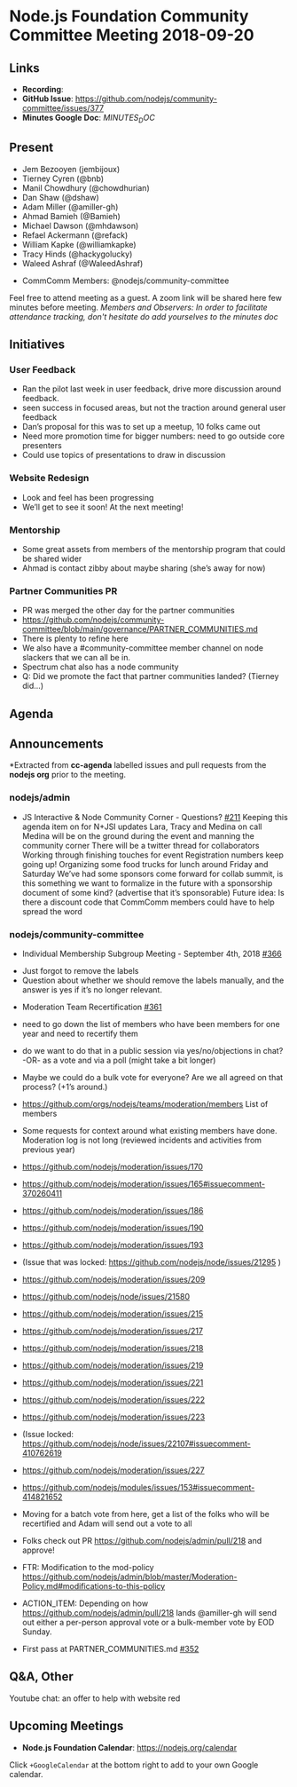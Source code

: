 # Node.js Foundation Community Committee Meeting 2018-09-20

## Links

* **Recording**: 
* **GitHub Issue**: https://github.com/nodejs/community-committee/issues/377
* **Minutes Google Doc**: $MINUTES_DOC$

## Present

- Jem Bezooyen (jembijoux)
- Tierney Cyren (@bnb)
- Manil Chowdhury (@chowdhurian)
- Dan Shaw (@dshaw)
- Adam Miller (@amiller-gh)
- Ahmad Bamieh (@Bamieh)
- Michael Dawson (@mhdawson)
- Refael Ackermann (@refack)
- William Kapke (@williamkapke)
- Tracy Hinds (@hackygolucky)
- Waleed Ashraf (@WaleedAshraf)

* CommComm Members: @nodejs/community-committee

Feel free to attend meeting as a guest. A zoom link will be shared here few minutes before meeting.
*Members and Observers: In order to facilitate attendance tracking, don't hesitate do add yourselves to the minutes doc*

## Initiatives

### User Feedback
- Ran the pilot last week in user feedback, drive more discussion around feedback.
- seen success in focused areas, but not the traction around general user feedback
- Dan’s proposal for this was to set up a meetup, 10 folks came out 
- Need more promotion time for bigger numbers: need to go outside core presenters
- Could use topics of presentations to draw in discussion

### Website Redesign
- Look and feel has been progressing
- We’ll get to see it soon! At the next meeting!

### Mentorship
- Some great assets from members of the mentorship program that could be shared wider
- Ahmad is contact zibby about maybe sharing (she’s away for now)

### Partner Communities PR
- PR was merged the other day for the partner communities
- https://github.com/nodejs/community-committee/blob/main/governance/PARTNER_COMMUNITIES.md
- There is plenty to refine here
- We also have a #community-committee member channel on node slackers that we can all be in.
- Spectrum chat also has a node community
- Q: Did we promote the fact that partner communities landed? (Tierney did…)

## Agenda

## Announcements
 
*Extracted from **cc-agenda** labelled issues and pull requests from the **nodejs org** prior to the meeting.

### nodejs/admin

* JS Interactive & Node Community Corner - Questions? [#211](https://github.com/nodejs/admin/issues/211)
Keeping this agenda item on for N+JSI updates
Lara, Tracy and Medina on call
Medina will be on the ground during the event and manning the community corner
There will be a twitter thread for collaborators
Working through finishing touches for event
Registration numbers keep going up!
Organizing some food trucks for lunch around Friday and Saturday
We’ve had some sponsors come forward for collab summit, is this something we want to formalize in the future with a sponsorship document of some kind? (advertise that it’s sponsorable)
Future idea: Is there a discount code that CommComm members could have to help spread the word

### nodejs/community-committee

* Individual Membership Subgroup Meeting - September 4th, 2018 [#366](https://github.com/nodejs/community-committee/issues/366)
- Just forgot to remove the labels
- Question about whether we should remove the labels manually, and the answer is yes if it’s no longer relevant.

* Moderation Team Recertification [#361](https://github.com/nodejs/community-committee/issues/361)
- need to go down the list of members who have been members for one year and need to recertify them
- do we want to do that in a public session via yes/no/objections in chat? -OR- as a vote and via a poll (might take a bit longer)
- Maybe we could do a bulk vote for everyone? Are we all agreed on that process? (+1’s around.)
- https://github.com/orgs/nodejs/teams/moderation/members List of members
- Some requests for context around what existing members have done. Moderation log is not long (reviewed incidents and activities from previous year)
- https://github.com/nodejs/moderation/issues/170
- https://github.com/nodejs/moderation/issues/165#issuecomment-370260411
- https://github.com/nodejs/moderation/issues/186
- https://github.com/nodejs/moderation/issues/190
- https://github.com/nodejs/moderation/issues/193
- (Issue that was locked: https://github.com/nodejs/node/issues/21295 )
- https://github.com/nodejs/moderation/issues/209
- https://github.com/nodejs/node/issues/21580
- https://github.com/nodejs/moderation/issues/215
- https://github.com/nodejs/moderation/issues/217
- https://github.com/nodejs/moderation/issues/218
- https://github.com/nodejs/moderation/issues/219
- https://github.com/nodejs/moderation/issues/221
- https://github.com/nodejs/moderation/issues/222
- https://github.com/nodejs/moderation/issues/223
- (Issue locked: https://github.com/nodejs/node/issues/22107#issuecomment-410762619
- https://github.com/nodejs/moderation/issues/227
- https://github.com/nodejs/modules/issues/153#issuecomment-414821652
- Moving for a batch vote from here, get a list of the folks who will be recertified and Adam will send out a vote to all
- Folks check out PR https://github.com/nodejs/admin/pull/218 and approve!
- FTR: Modification to the mod-policy https://github.com/nodejs/admin/blob/master/Moderation-Policy.md#modifications-to-this-policy

- ACTION_ITEM: Depending on how https://github.com/nodejs/admin/pull/218 lands @amiller-gh will send out either a per-person approval vote or a bulk-member vote by EOD Sunday.


* First pass at PARTNER_COMMUNITIES.md [#352](https://github.com/nodejs/community-committee/pull/352)



## Q&A, Other

Youtube chat: an offer to help with website red

## Upcoming Meetings

* **Node.js Foundation Calendar**: https://nodejs.org/calendar

Click `+GoogleCalendar` at the bottom right to add to your own Google calendar.

